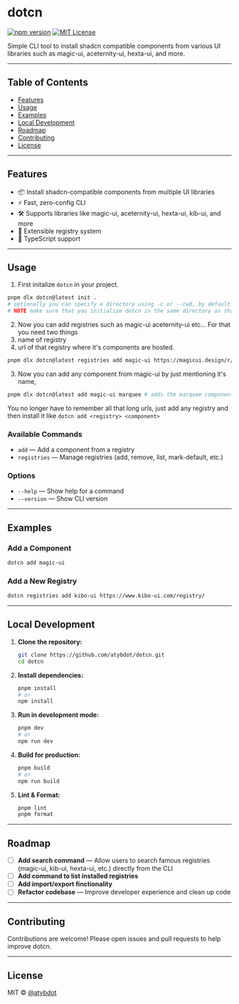 # dotcn

[![npm version](https://img.shields.io/npm/v/dotcn?style=flat-square)](https://www.npmjs.com/package/dotcn)
[![MIT License](https://img.shields.io/badge/license-MIT-blue.svg?style=flat-square)](LICENSE)

Simple CLI tool to install shadcn compatible components from various UI libraries such as magic-ui, aceternity-ui, hexta-ui, and more.

---

## Table of Contents

- [Features](#features)
- [Usage](#usage)
- [Examples](#examples)
- [Local Development](#local-development)
- [Roadmap](#roadmap)
- [Contributing](#contributing)
- [License](#license)

---

## Features

- 📦 Install shadcn-compatible components from multiple UI libraries
- ⚡ Fast, zero-config CLI
- 🛠️ Supports libraries like magic-ui, aceternity-ui, hexta-ui, kib-ui, and more
- 🧩 Extensible registry system
- 📝 TypeScript support

---

## Usage

1. First initalize `dotcn` in your project.

```bash
pnpm dlx dotcn@latest init .
# optionally you can specify a directory using -c or --cwd, by default it uses current directory.
# NOTE make sure that you initialize dotcn in the same directory as shadcn,
```
2. Now you can add registries such as magic-ui aceternity-ui etc...
For that you need two things
1. name of registry
2. url of that registry where it's components are hosted.
```bash
pnpm dlx dotcn@latest registries add magic-ui https://magicui.design/r/
```
3. Now you can add any component from magic-ui by just mentioning it's name,
```bash
pnpm dlx dotcn@latest add magic-ui marquee # adds the marquee component from magic-ui
```
You no longer have to remember all that long urls, just add any registry and then install it like `dotcn add <registry> <component>`
### Available Commands

- `add` — Add a component from a registry
- `registries` — Manage registries (add, remove, list, mark-default, etc.)

### Options

- `--help` — Show help for a command
- `--version` — Show CLI version

---

## Examples

### Add a Component

```sh
dotcn add magic-ui
```

### Add a New Registry

```sh
dotcn registries add kibo-ui https://www.kibo-ui.com/registry/
```
---


## Local Development

1. **Clone the repository:**
   ```sh
   git clone https://github.com/atybdot/dotcn.git
   cd dotcn
   ```
2. **Install dependencies:**
   ```sh
   pnpm install
   # or
   npm install
   ```
3. **Run in development mode:**
   ```sh
   pnpm dev
   # or
   npm run dev
   ```
4. **Build for production:**
   ```sh
   pnpm build
   # or
   npm run build
   ```
5. **Lint & Format:**
   ```sh
   pnpm lint
   pnpm format
   ```

---

## Roadmap

- [ ] **Add search command** — Allow users to search famous registries (magic-ui, kib-ui, hexta-ui, etc.) directly from the CLI
- [ ] **Add command to list installed registries**
- [ ] **Add import/export finctionality**
- [ ] **Refactor codebase** — Improve developer experience and clean up code

---

## Contributing

Contributions are welcome! Please open issues and pull requests to help improve dotcn.

---

## License

MIT © [@atybdot](https://x.com/atybdot)
